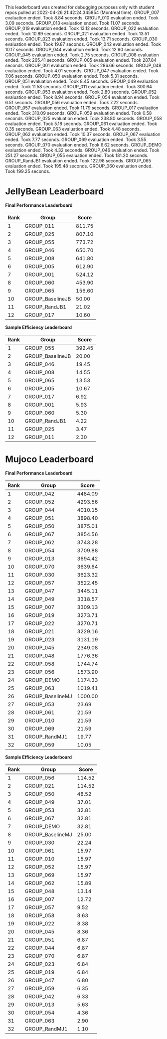 This leaderboard was created for debugging purposes only with student repos pulled at 2022-04-26 21:42:24.345854 (Montreal time).
GROUP_007 evaluation ended. Took 8.84 seconds.
GROUP_010 evaluation ended. Took 3.09 seconds.
GROUP_013 evaluation ended. Took 11.07 seconds.
GROUP_019 evaluation ended. Took 13.12 seconds.
GROUP_022 evaluation ended. Took 10.89 seconds.
GROUP_021 evaluation ended. Took 13.51 seconds.
GROUP_023 evaluation ended. Took 13.71 seconds.
GROUP_030 evaluation ended. Took 19.87 seconds.
GROUP_042 evaluation ended. Took 10.17 seconds.
GROUP_044 evaluation ended. Took 12.90 seconds.
GROUP_045 evaluation ended. Took 2.75 seconds.
GROUP_008 evaluation ended. Took 265.41 seconds.
GROUP_005 evaluation ended. Took 287.84 seconds.
GROUP_001 evaluation ended. Took 286.66 seconds.
GROUP_048 evaluation ended. Took 4.01 seconds.
GROUP_047 evaluation ended. Took 7.06 seconds.
GROUP_050 evaluation ended. Took 5.31 seconds.
GROUP_051 evaluation ended. Took 8.45 seconds.
GROUP_049 evaluation ended. Took 11.58 seconds.
GROUP_011 evaluation ended. Took 300.64 seconds.
GROUP_053 evaluation ended. Took 2.80 seconds.
GROUP_052 evaluation ended. Took 8.94 seconds.
GROUP_054 evaluation ended. Took 6.51 seconds.
GROUP_056 evaluation ended. Took 7.22 seconds.
GROUP_057 evaluation ended. Took 11.79 seconds.
GROUP_017 evaluation ended. Took 310.09 seconds.
GROUP_059 evaluation ended. Took 0.58 seconds.
GROUP_025 evaluation ended. Took 238.80 seconds.
GROUP_058 evaluation ended. Took 5.18 seconds.
GROUP_061 evaluation ended. Took 0.35 seconds.
GROUP_063 evaluation ended. Took 4.48 seconds.
GROUP_062 evaluation ended. Took 10.37 seconds.
GROUP_067 evaluation ended. Took 7.77 seconds.
GROUP_069 evaluation ended. Took 3.55 seconds.
GROUP_070 evaluation ended. Took 6.62 seconds.
GROUP_DEMO evaluation ended. Took 4.32 seconds.
GROUP_046 evaluation ended. Took 251.27 seconds.
GROUP_055 evaluation ended. Took 181.20 seconds.
GROUP_RandJB1 evaluation ended. Took 122.98 seconds.
GROUP_065 evaluation ended. Took 195.48 seconds.
GROUP_060 evaluation ended. Took 199.25 seconds.


# JellyBean Leaderboard

**Final Performance Leaderboard**

|Rank      |Group     |Score     |
|----------|----------|----------|
|1      |GROUP_011     |811.75     |
|2      |GROUP_025     |807.10     |
|3      |GROUP_055     |773.72     |
|4      |GROUP_046     |650.70     |
|5      |GROUP_008     |641.80     |
|6      |GROUP_005     |612.90     |
|7      |GROUP_001     |524.12     |
|8      |GROUP_060     |453.90     |
|9      |GROUP_065     |156.60     |
|10      |GROUP_BaselineJB     |50.00     |
|11      |GROUP_RandJB1     |21.02     |
|12      |GROUP_017     |10.60     |


**Sample Efficiency Leaderboard**

|Rank      |Group     |Score     |
|----------|----------|----------|
|1      |GROUP_055     |392.45     |
|2      |GROUP_BaselineJB     |20.00     |
|3      |GROUP_046     |19.45     |
|4      |GROUP_008     |14.55     |
|5      |GROUP_065     |13.53     |
|6      |GROUP_005     |10.67     |
|7      |GROUP_017     |6.92     |
|8      |GROUP_001     |5.93     |
|9      |GROUP_060     |5.30     |
|10      |GROUP_RandJB1     |4.22     |
|11      |GROUP_025     |3.47     |
|12      |GROUP_011     |2.30     |


# Mujoco Leaderboard

**Final Performance Leaderboard**

|Rank      |Group     |Score     |
|----------|----------|----------|
|1      |GROUP_042     |4484.09     |
|2      |GROUP_052     |4293.56     |
|3      |GROUP_044     |4010.15     |
|4      |GROUP_051     |3898.40     |
|5      |GROUP_050     |3875.01     |
|6      |GROUP_067     |3854.56     |
|7      |GROUP_062     |3743.28     |
|8      |GROUP_054     |3709.88     |
|9      |GROUP_013     |3694.42     |
|10      |GROUP_070     |3639.64     |
|11      |GROUP_030     |3623.32     |
|12      |GROUP_057     |3522.45     |
|13      |GROUP_047     |3445.11     |
|14      |GROUP_049     |3318.57     |
|15      |GROUP_007     |3309.13     |
|16      |GROUP_019     |3273.71     |
|17      |GROUP_022     |3270.71     |
|18      |GROUP_021     |3229.16     |
|19      |GROUP_023     |3131.19     |
|20      |GROUP_045     |2349.08     |
|21      |GROUP_048     |1776.36     |
|22      |GROUP_058     |1744.74     |
|23      |GROUP_056     |1573.90     |
|24      |GROUP_DEMO     |1174.33     |
|25      |GROUP_063     |1019.41     |
|26      |GROUP_BaselineMJ     |1000.00     |
|27      |GROUP_053     |23.69     |
|28      |GROUP_061     |21.59     |
|29      |GROUP_010     |21.59     |
|30      |GROUP_069     |21.59     |
|31      |GROUP_RandMJ1     |19.77     |
|32      |GROUP_059     |10.05     |


**Sample Efficiency Leaderboard**

|Rank      |Group     |Score     |
|----------|----------|----------|
|1      |GROUP_056     |114.52     |
|2      |GROUP_021     |114.52     |
|3      |GROUP_050     |48.52     |
|4      |GROUP_049     |37.01     |
|5      |GROUP_053     |32.81     |
|6      |GROUP_067     |32.81     |
|7      |GROUP_DEMO     |32.81     |
|8      |GROUP_BaselineMJ     |25.00     |
|9      |GROUP_030     |22.24     |
|10      |GROUP_061     |15.97     |
|11      |GROUP_010     |15.97     |
|12      |GROUP_052     |15.97     |
|13      |GROUP_069     |15.97     |
|14      |GROUP_062     |15.89     |
|15      |GROUP_048     |13.14     |
|16      |GROUP_007     |12.72     |
|17      |GROUP_057     |9.52     |
|18      |GROUP_058     |8.63     |
|19      |GROUP_022     |8.38     |
|20      |GROUP_045     |8.36     |
|21      |GROUP_051     |6.87     |
|22      |GROUP_044     |6.87     |
|23      |GROUP_070     |6.87     |
|24      |GROUP_023     |6.84     |
|25      |GROUP_019     |6.84     |
|26      |GROUP_047     |6.80     |
|27      |GROUP_059     |6.35     |
|28      |GROUP_042     |6.33     |
|29      |GROUP_013     |5.63     |
|30      |GROUP_054     |4.36     |
|31      |GROUP_063     |2.90     |
|32      |GROUP_RandMJ1     |1.10     |


